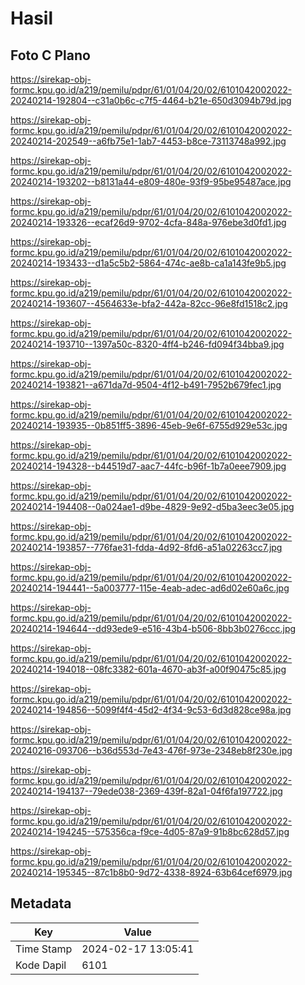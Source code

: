 # Hasil

## Foto C Plano

https://sirekap-obj-formc.kpu.go.id/a219/pemilu/pdpr/61/01/04/20/02/6101042002022-20240214-192804--c31a0b6c-c7f5-4464-b21e-650d3094b79d.jpg

https://sirekap-obj-formc.kpu.go.id/a219/pemilu/pdpr/61/01/04/20/02/6101042002022-20240214-202549--a6fb75e1-1ab7-4453-b8ce-73113748a992.jpg

https://sirekap-obj-formc.kpu.go.id/a219/pemilu/pdpr/61/01/04/20/02/6101042002022-20240214-193202--b8131a44-e809-480e-93f9-95be95487ace.jpg

https://sirekap-obj-formc.kpu.go.id/a219/pemilu/pdpr/61/01/04/20/02/6101042002022-20240214-193326--ecaf26d9-9702-4cfa-848a-976ebe3d0fd1.jpg

https://sirekap-obj-formc.kpu.go.id/a219/pemilu/pdpr/61/01/04/20/02/6101042002022-20240214-193433--d1a5c5b2-5864-474c-ae8b-ca1a143fe9b5.jpg

https://sirekap-obj-formc.kpu.go.id/a219/pemilu/pdpr/61/01/04/20/02/6101042002022-20240214-193607--4564633e-bfa2-442a-82cc-96e8fd1518c2.jpg

https://sirekap-obj-formc.kpu.go.id/a219/pemilu/pdpr/61/01/04/20/02/6101042002022-20240214-193710--1397a50c-8320-4ff4-b246-fd094f34bba9.jpg

https://sirekap-obj-formc.kpu.go.id/a219/pemilu/pdpr/61/01/04/20/02/6101042002022-20240214-193821--a671da7d-9504-4f12-b491-7952b679fec1.jpg

https://sirekap-obj-formc.kpu.go.id/a219/pemilu/pdpr/61/01/04/20/02/6101042002022-20240214-193935--0b851ff5-3896-45eb-9e6f-6755d929e53c.jpg

https://sirekap-obj-formc.kpu.go.id/a219/pemilu/pdpr/61/01/04/20/02/6101042002022-20240214-194328--b44519d7-aac7-44fc-b96f-1b7a0eee7909.jpg

https://sirekap-obj-formc.kpu.go.id/a219/pemilu/pdpr/61/01/04/20/02/6101042002022-20240214-194408--0a024ae1-d9be-4829-9e92-d5ba3eec3e05.jpg

https://sirekap-obj-formc.kpu.go.id/a219/pemilu/pdpr/61/01/04/20/02/6101042002022-20240214-193857--776fae31-fdda-4d92-8fd6-a51a02263cc7.jpg

https://sirekap-obj-formc.kpu.go.id/a219/pemilu/pdpr/61/01/04/20/02/6101042002022-20240214-194441--5a003777-115e-4eab-adec-ad6d02e60a6c.jpg

https://sirekap-obj-formc.kpu.go.id/a219/pemilu/pdpr/61/01/04/20/02/6101042002022-20240214-194644--dd93ede9-e516-43b4-b506-8bb3b0276ccc.jpg

https://sirekap-obj-formc.kpu.go.id/a219/pemilu/pdpr/61/01/04/20/02/6101042002022-20240214-194018--08fc3382-601a-4670-ab3f-a00f90475c85.jpg

https://sirekap-obj-formc.kpu.go.id/a219/pemilu/pdpr/61/01/04/20/02/6101042002022-20240214-194856--5099f4f4-45d2-4f34-9c53-6d3d828ce98a.jpg

https://sirekap-obj-formc.kpu.go.id/a219/pemilu/pdpr/61/01/04/20/02/6101042002022-20240216-093706--b36d553d-7e43-476f-973e-2348eb8f230e.jpg

https://sirekap-obj-formc.kpu.go.id/a219/pemilu/pdpr/61/01/04/20/02/6101042002022-20240214-194137--79ede038-2369-439f-82a1-04f6fa197722.jpg

https://sirekap-obj-formc.kpu.go.id/a219/pemilu/pdpr/61/01/04/20/02/6101042002022-20240214-194245--575356ca-f9ce-4d05-87a9-91b8bc628d57.jpg

https://sirekap-obj-formc.kpu.go.id/a219/pemilu/pdpr/61/01/04/20/02/6101042002022-20240214-195345--87c1b8b0-9d72-4338-8924-63b64cef6979.jpg


## Metadata

| Key        | Value               |
| ---------- | ------------------- |
| Time Stamp | 2024-02-17 13:05:41 |
| Kode Dapil | 6101                |




